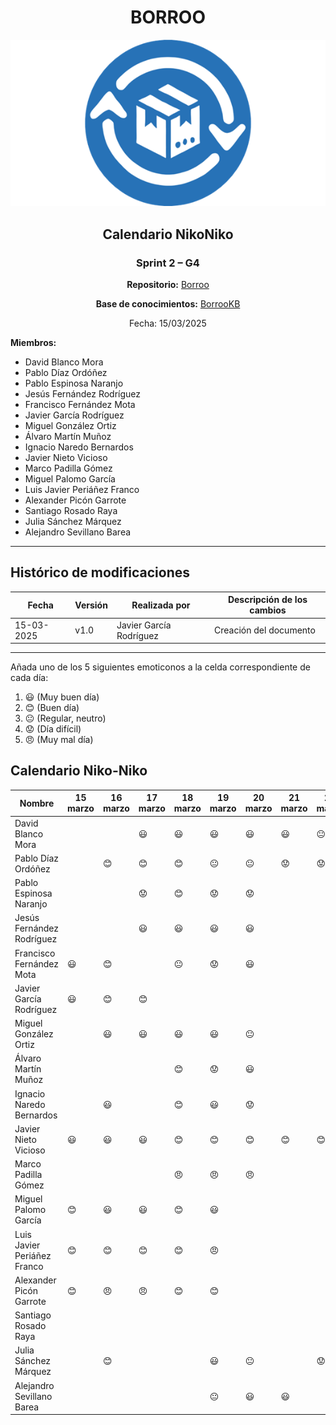 <div align=center>

# BORROO

![](../imagenes/borrooLogo.png)

## Calendario NikoNiko

### Sprint 2 – G4

**Repositorio:** [Borroo](https://github.com/ISPP-2425-G4/borroo)

**Base de conocimientos:** [BorrooKB](https://borrookb.netlify.app/)

Fecha: 15/03/2025

</div>

**Miembros:**

- David Blanco Mora
- Pablo Díaz Ordóñez
- Pablo Espinosa Naranjo
- Jesús Fernández Rodríguez
- Francisco Fernández Mota
- Javier García Rodríguez
- Miguel González Ortiz
- Álvaro Martín Muñoz
- Ignacio Naredo Bernardos
- Javier Nieto Vicioso
- Marco Padilla Gómez
- Miguel Palomo García
- Luis Javier Periáñez Franco
- Alexander Picón Garrote
- Santiago Rosado Raya
- Julia Sánchez Márquez
- Alejandro Sevillano Barea

---

## **Histórico de modificaciones**

| Fecha      | Versión | Realizada por           | Descripción de los cambios |
| ---------- | ------- | ----------------------- | -------------------------- |
| 15-03-2025 | v1.0    | Javier García Rodríguez | Creación del documento     |

---

Añada uno de los 5 siguientes emoticonos a la celda correspondiente de cada día:

1. :smiley: (Muy buen día)
2. :blush: (Buen día)
3. :neutral_face: (Regular, neutro)
4. :worried: (Día difícil)
5. :angry: (Muy mal día)

## Calendario Niko-Niko


| Nombre                      | 15 marzo | 16 marzo | 17 marzo | 18 marzo       | 19 marzo  | 20 marzo     | 21 marzo | 22 marzo | 23 marzo | 24 marzo        | 25 marzo | 26 marzo | 27 marzo | 28 marzo |
| --------------------------- | -------- | -------- | -------- | -------------- | --------- | ------------ | -------- | -------- | -------- | --------------- | -------- | -------- | -------- | -------- |
| David Blanco Mora           |          |          | :smiley: |  :smiley:      |  :smiley: | :smiley:     | :smiley: |:neutral_face:|          |             |:neutral_face:|:neutral_face:|:worried:|          |
| Pablo Díaz Ordóñez          |          | :blush:  | :blush:  | :blush:        |    :neutral_face:        |:neutral_face:       |     :worried:              |     :worried:     |     :worried:     |     :neutral_face:      |          |          |          |          |
| Pablo Espinosa Naranjo      |          |          | :worried:|   :blush:      |  :worried:| :worried:    |          |          |          |                 |          |          |          |          |
| Jesús Fernández Rodríguez   |          |          | :smiley: |   :smiley:     |  :smiley: | :smiley:     |          |          |          |                 |          |          |          |          
| Francisco Fernández Mota    | :smiley: | :blush:  |          | :neutral_face: | :worried: |   :smiley:   |          |          |          |                 | :smiley: | :smiley: | :smiley: |          |
| Javier García Rodríguez     | :smiley: | :blush:  | :blush:  |                |           |              |          |          |          |                 |          |          |          |          |
| Miguel González Ortiz       |          | :smiley: | :smiley: | :smiley:  | :smiley: | :neutral_face:     |          |          |          |                 |          |          |          |          |
| Álvaro Martín Muñoz         |          |          |          | :blush:        | :worried: | :smiley:     |          |          |          |                 |          |          |          |
| Ignacio Naredo Bernardos    |          | :smiley: |          | :blush:        | :smiley:  |:worried:     |          |          |          |                 |          |          |          |          |
| Javier Nieto Vicioso        | :smiley: | :smiley: | :smiley: | :blush:        | :blush:   | :blush:      |:blush:   | :blush:  | :blush:  |                 |          |          |          |          |
| Marco Padilla Gómez         |          |          |          |    :angry:     |  :angry:  | :angry:      |          |          |          |                 |          |          |          |          |
| Miguel Palomo García        | :blush:  | :smiley: | :smiley: | :blush:        | :smiley:  |              |          |          |          |                 |          |          |          |          |
| Luis Javier Periáñez Franco | :blush:  | :blush:  | :blush:  | :blush:        | :angry:   |              |          |          |          |                 |          |          |          |          |
| Alexander Picón Garrote     | :blush:  | :angry:  | :angry:  |   :blush:      | :blush:   |              |          |          |          |                 |          |          |          | :neutral_face:         | 
| Santiago Rosado Raya        |          |          |          |                |           |              |          |          |          |                 |          |          |          |          |
| Julia Sánchez Márquez       |          | :blush:  |          |                | :smiley:  |:neutral_face:|          |:worried: |          |:neutral_face:   |          |          |          |          |
| Alejandro Sevillano Barea   |          |          |          |                |:neutral_face:|:smiley:   | :smiley: |          |          |:worried:        |          |          |          |          |
